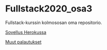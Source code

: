 # Fullstack2020_osa3

Fullstack-kurssin kolmososan oma repositorio.

[Sovellus Herokussa](https://floating-cliffs-46668.herokuapp.com/api/persons)

[Muut palautukset](https://github.com/happoni/Fullstack2020)

